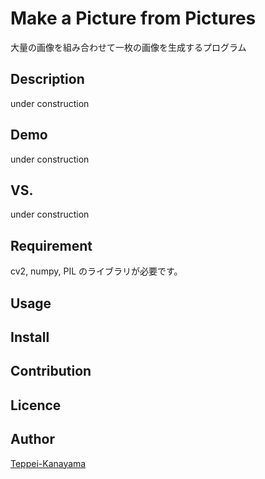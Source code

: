 Make a Picture from Pictures
====

大量の画像を組み合わせて一枚の画像を生成するプログラム

## Description

under construction

## Demo

under construction

## VS. 

under construction

## Requirement

cv2, numpy, PIL のライブラリが必要です。 

## Usage

## Install

## Contribution

## Licence

## Author

[Teppei-Kanayama](https://github.com/Teppei-Kanayama)
